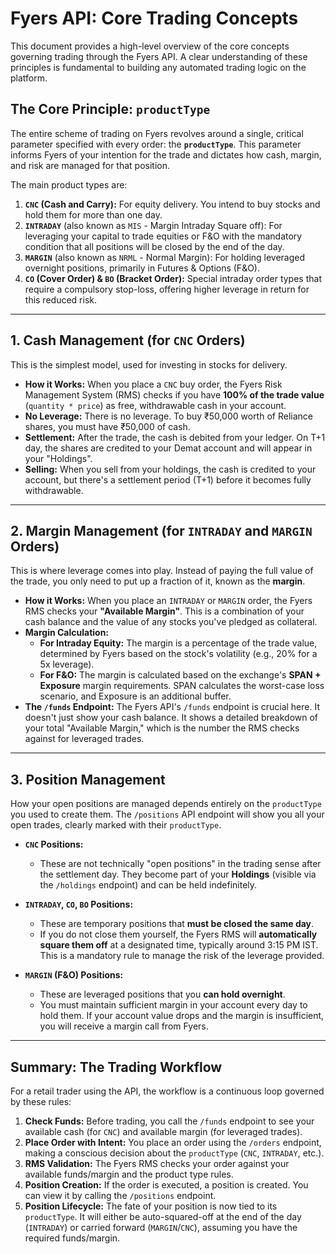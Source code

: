 # Fyers API: Core Trading Concepts

This document provides a high-level overview of the core concepts governing trading through the Fyers API. A clear understanding of these principles is fundamental to building any automated trading logic on the platform.

## The Core Principle: `productType`

The entire scheme of trading on Fyers revolves around a single, critical parameter specified with every order: the **`productType`**. This parameter informs Fyers of your intention for the trade and dictates how cash, margin, and risk are managed for that position.

The main product types are:

1.  **`CNC` (Cash and Carry):** For equity delivery. You intend to buy stocks and hold them for more than one day.
2.  **`INTRADAY`** (also known as `MIS` - Margin Intraday Square off): For leveraging your capital to trade equities or F&O with the mandatory condition that all positions will be closed by the end of the day.
3.  **`MARGIN`** (also known as `NRML` - Normal Margin): For holding leveraged overnight positions, primarily in Futures & Options (F&O).
4.  **`CO` (Cover Order) & `BO` (Bracket Order):** Special intraday order types that require a compulsory stop-loss, offering higher leverage in return for this reduced risk.

---

## 1. Cash Management (for `CNC` Orders)

This is the simplest model, used for investing in stocks for delivery.

*   **How it Works:** When you place a `CNC` buy order, the Fyers Risk Management System (RMS) checks if you have **100% of the trade value** (`quantity * price`) as free, withdrawable cash in your account.
*   **No Leverage:** There is no leverage. To buy ₹50,000 worth of Reliance shares, you must have ₹50,000 of cash.
*   **Settlement:** After the trade, the cash is debited from your ledger. On T+1 day, the shares are credited to your Demat account and will appear in your "Holdings".
*   **Selling:** When you sell from your holdings, the cash is credited to your account, but there's a settlement period (T+1) before it becomes fully withdrawable.

---

## 2. Margin Management (for `INTRADAY` and `MARGIN` Orders)

This is where leverage comes into play. Instead of paying the full value of the trade, you only need to put up a fraction of it, known as the **margin**.

*   **How it Works:** When you place an `INTRADAY` or `MARGIN` order, the Fyers RMS checks your **"Available Margin"**. This is a combination of your cash balance and the value of any stocks you've pledged as collateral.
*   **Margin Calculation:**
    *   **For Intraday Equity:** The margin is a percentage of the trade value, determined by Fyers based on the stock's volatility (e.g., 20% for a 5x leverage).
    *   **For F&O:** The margin is calculated based on the exchange's **SPAN + Exposure** margin requirements. SPAN calculates the worst-case loss scenario, and Exposure is an additional buffer.
*   **The `/funds` Endpoint:** The Fyers API's `/funds` endpoint is crucial here. It doesn't just show your cash balance. It shows a detailed breakdown of your total "Available Margin," which is the number the RMS checks against for leveraged trades.

---

## 3. Position Management

How your open positions are managed depends entirely on the `productType` you used to create them. The `/positions` API endpoint will show you all your open trades, clearly marked with their `productType`.

*   **`CNC` Positions:**
    *   These are not technically "open positions" in the trading sense after the settlement day. They become part of your **Holdings** (visible via the `/holdings` endpoint) and can be held indefinitely.

*   **`INTRADAY`, `CO`, `BO` Positions:**
    *   These are temporary positions that **must be closed the same day**.
    *   If you do not close them yourself, the Fyers RMS will **automatically square them off** at a designated time, typically around 3:15 PM IST. This is a mandatory rule to manage the risk of the leverage provided.

*   **`MARGIN` (F&O) Positions:**
    *   These are leveraged positions that you **can hold overnight**.
    *   You must maintain sufficient margin in your account every day to hold them. If your account value drops and the margin is insufficient, you will receive a margin call from Fyers.

---

## Summary: The Trading Workflow

For a retail trader using the API, the workflow is a continuous loop governed by these rules:

1.  **Check Funds:** Before trading, you call the `/funds` endpoint to see your available cash (for `CNC`) and available margin (for leveraged trades).
2.  **Place Order with Intent:** You place an order using the `/orders` endpoint, making a conscious decision about the `productType` (`CNC`, `INTRADAY`, etc.).
3.  **RMS Validation:** The Fyers RMS checks your order against your available funds/margin and the product type rules.
4.  **Position Creation:** If the order is executed, a position is created. You can view it by calling the `/positions` endpoint.
5.  **Position Lifecycle:** The fate of your position is now tied to its `productType`. It will either be auto-squared-off at the end of the day (`INTRADAY`) or carried forward (`MARGIN`/`CNC`), assuming you have the required funds/margin.